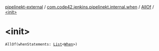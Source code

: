 [pipelinekt-external](../../index.md) / [com.code42.jenkins.pipelinekt.internal.when](../index.md) / [AllOf](index.md) / [&lt;init&gt;](./-init-.md)

# &lt;init&gt;

`AllOf(whenStatements: `[`List`](https://kotlinlang.org/api/latest/jvm/stdlib/kotlin.collections/-list/index.html)`<`[`When`](../../com.code42.jenkins.pipelinekt.core/-when.md)`>)`